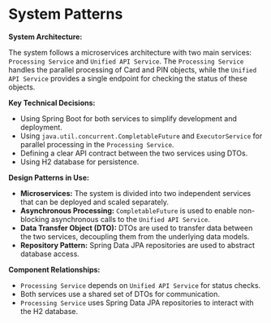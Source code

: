 # System Patterns

**System Architecture:**

The system follows a microservices architecture with two main services: `Processing Service` and `Unified API Service`. The `Processing Service` handles the parallel processing of Card and PIN objects, while the `Unified API Service` provides a single endpoint for checking the status of these objects.

**Key Technical Decisions:**

*   Using Spring Boot for both services to simplify development and deployment.
*   Using `java.util.concurrent.CompletableFuture` and `ExecutorService` for parallel processing in the `Processing Service`.
*   Defining a clear API contract between the two services using DTOs.
*   Using H2 database for persistence.

**Design Patterns in Use:**

*   **Microservices:** The system is divided into two independent services that can be deployed and scaled separately.
*   **Asynchronous Processing:** `CompletableFuture` is used to enable non-blocking asynchronous calls to the `Unified API Service`.
*   **Data Transfer Object (DTO):** DTOs are used to transfer data between the two services, decoupling them from the underlying data models.
*   **Repository Pattern:** Spring Data JPA repositories are used to abstract database access.

**Component Relationships:**

*   `Processing Service` depends on `Unified API Service` for status checks.
*   Both services use a shared set of DTOs for communication.
*   `Processing Service` uses Spring Data JPA repositories to interact with the H2 database.